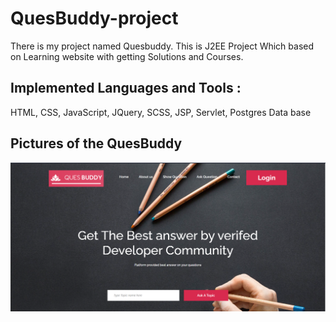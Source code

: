 # QuesBuddy-project
There is my project named Quesbuddy. This is J2EE Project Which based on Learning website with getting Solutions and Courses.

## Implemented Languages and Tools : 
HTML, CSS, JavaScript, JQuery, SCSS, JSP, Servlet, Postgres Data base 

## Pictures of the QuesBuddy

![first home](https://github.com/VRaj361/QuesBuddy-project/blob/main/Images%20QuesBuddy-Project/home1.png)


<!-- ![This is animationimage](https://github.com/VRaj361/QuesBuddy-project/blob/main/Images%20QuesBuddy-Project/animatedpage.png) -->
